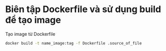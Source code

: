 # Biên tập Dockerfile và sử dụng build để tạo image

Tạo image từ Dockerfile

```sh
docker build -t name_image:tag -f Dockerfile .source_of_file
```


